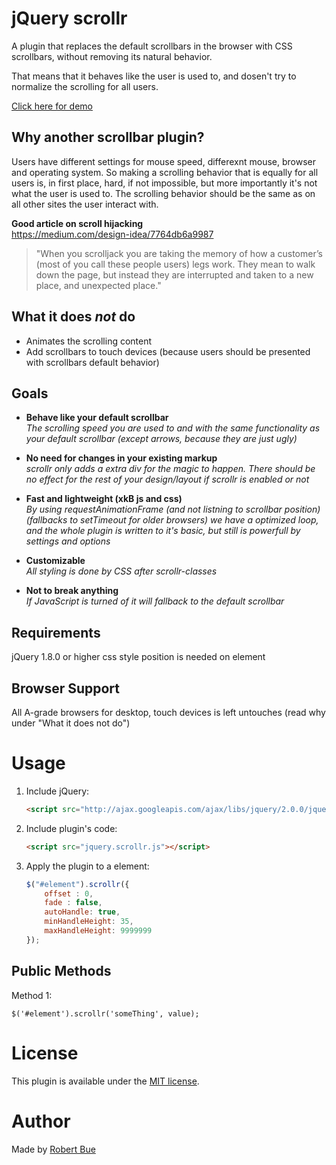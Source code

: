# jQuery scrollr
A plugin that replaces the default scrollbars in the browser with CSS scrollbars, without removing its natural behavior.

That means that it behaves like the user is used to, and dosen't try to normalize the scrolling for all users.

[Click here for demo](http://robertbue.no/plugins/jquery.scrollr/)

## Why another scrollbar plugin?
Users have different settings for mouse speed, differexnt mouse, browser and operating system. So making a scrolling behavior that is equally for all users is, in first place, hard, if not impossible, but more importantly it's not what the user is used to. The scrolling behavior should be the same as on all other sites the user interact with. 

**Good article on scroll hijacking**  
https://medium.com/design-idea/7764db6a9987

> "When you scrolljack you are taking the memory of how a customer’s (most of you call these people users) legs work. They mean to walk down the page, but instead they are interrupted and taken to a new place, and unexpected place."

## What it does *not* do
- Animates the scrolling content
- Add scrollbars to touch devices (because users should be presented with scrollbars default behavior)

## Goals
- **Behave like your default scrollbar**  
  *The scrolling speed you are used to and with the same functionality as your default scrollbar (except arrows, because they are just ugly)*

- **No need for changes in your existing markup**  
  *scrollr only adds a extra div for the magic to happen. There should be no effect for the rest of your design/layout if scrollr is enabled or not*

- **Fast and lightweight (xkB js and css)**  
  *By using requestAnimationFrame (and not listning to scrollbar position) (fallbacks to setTimeout for older browsers) we have a optimized loop, and the whole plugin is written to it's basic, but still is powerfull by settings and options*

- **Customizable**  
  *All styling is done by CSS after scrollr-classes*

- **Not to break anything**  
  *If JavaScript is turned of it will fallback to the default scrollbar*

## Requirements
jQuery 1.8.0 or higher
css style position is needed on element

## Browser Support
All A-grade browsers for desktop, touch devices is left untouches (read why under "What it does not do")

# Usage

1. Include jQuery:

	```html
	<script src="http://ajax.googleapis.com/ajax/libs/jquery/2.0.0/jquery.min.js"></script>
	```

2. Include plugin's code:

	```html
	<script src="jquery.scrollr.js"></script>
	```

3. Apply the plugin to a element:

	```javascript
	$("#element").scrollr({
	    offset : 0,
	    fade : false,
	    autoHandle: true,
	    minHandleHeight: 35,
	    maxHandleHeight: 9999999
	});
	```

## Public Methods
	
Method 1: 

	$('#element').scrollr('someThing', value);


# License

This plugin is available under the [MIT license](http://opensource.org/licenses/mit-license.php).

# Author

Made by [Robert Bue](http://robertbue.no)